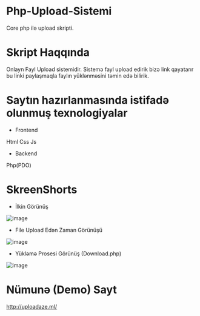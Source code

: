 # Php-Upload-Sistemi
Core php ilə upload skripti.
# Skript Haqqında
Onlayn Fayl Upload sistemidir. Sistemə fayl upload edirik bizə link qayatarır bu linki paylaşmaqla faylın yüklənməsini təmin edə bilirik.
# Saytın hazırlanmasında istifadə olunmuş texnologiyalar
- Frontend

Html 
Css
Js
- Backend

Php(PDO)

# SkreenShorts
- İlkin Görünüş

![image](https://user-images.githubusercontent.com/70813725/114572904-f7189200-9c88-11eb-9849-c77910847100.png)

- File Upload Edən Zaman Görünüşü

![image](https://user-images.githubusercontent.com/70813725/114573206-3a730080-9c89-11eb-9d97-668595c1a4d1.png)

- Yükləmə Prosesi Görünüş (Download.php)

![image](https://user-images.githubusercontent.com/70813725/114573433-6e4e2600-9c89-11eb-99b8-c0291826b173.png)
# Nümunə (Demo) Sayt
http://uploadaze.ml/
